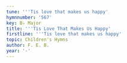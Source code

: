 ```yaml
---
tune: '''Tis love that makes us happy'
hymnnumber: '567'
key: B♭ Major
title: '''Tis Love That Makes Us Happy'
firstline: '''Tis love that makes us happy'
topic: Children's Hymns
author: F. E. B.
year: '-'
---
```

